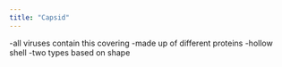 ```yaml
---
title: "Capsid"
---
```

-all viruses contain this covering
-made up of different proteins
-hollow shell
-two types based on shape


